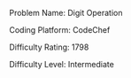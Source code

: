 Problem Name: Digit Operation

Coding Platform: CodeChef

Difficulty Rating: 1798

Difficulty Level: Intermediate
